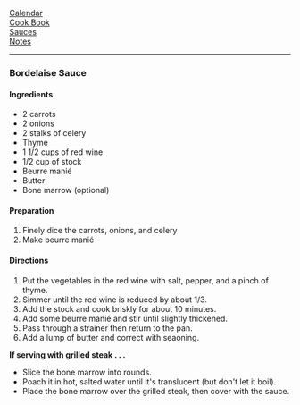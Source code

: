[Calendar](https://github.com/vmsmith/EDT/blob/master/calendar.md)   
[Cook Book](https://github.com/vmsmith/CookBook/blob/master/README.md)      
[Sauces](https://github.com/vmsmith/CookBook/blob/master/sauces.md)   
[Notes](https://github.com/vmsmith/CookBook/blob/master/notes.md)   

-----    

### Bordelaise Sauce  

#### Ingredients   
* 2 carrots    
* 2 onions    
* 2 stalks of celery    
* Thyme   
* 1 1/2 cups of red wine    
* 1/2 cup of stock    
* Beurre manié
* Butter
* Bone marrow (optional)   

#### Preparation   
1. Finely dice the carrots, onions, and celery   
2. Make beurre manié    

#### Directions   
1. Put the vegetables in the red wine with salt, pepper, and a pinch of thyme.
2. Simmer until the red wine is reduced by about 1/3.
3. Add the stock and cook briskly for about 10 minutes.
4. Add some beurre manié and stir until slightly thickened.
5. Pass through a strainer then return to the pan.
6. Add a lump of butter and correct with seaoning.

**If serving with grilled steak . . .**     

* Slice the bone marrow into rounds.
* Poach it in hot, salted water until it's translucent (but don't let it boil).
* Place the bone marrow over the grilled steak, then cover with the sauce.
